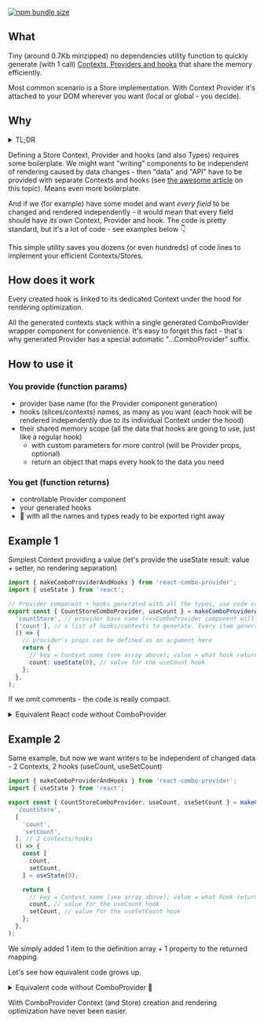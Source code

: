 [![npm bundle size](https://img.shields.io/bundlephobia/minzip/react-combo-provider)](https://bundlephobia.com/package/react-combo-provider)

## What

Tiny (around 0.7Kb minzipped) no dependencies utility function to quickly generate (with 1 call) [Contexts, Providers and hooks](https://react.dev/learn/passing-data-deeply-with-context) that share the memory efficiently.

Most common scenario is a Store implementation. With Context Provider it's attached to your DOM wherever you want (local or global - you decide).

## Why

<details>
<summary>TL;DR</summary>
🪚 Store made simple. Eliminates boilerplate while creating Contexts and hooks to access it. With solid rendering optimization out of the box ⚡️
</details>

Defining a Store Context, Provider and hooks (and also Types) requires some boilerplate.
We might want "writing" components to be independent of rendering caused by data changes - then
"data" and "API" have to be provided with separate Contexts and hooks
(see [the awesome article](https://www.developerway.com/posts/how-to-write-performant-react-apps-with-context) on this topic).
Means even more boilerplate.

And if we (for example) have some model and want _every field_ to be changed and rendered independently -
it would mean that every field should have _its own_ Context, Provider and hook.
The code is pretty standard, but it's a lot of code - see examples below 👇

This simple utility saves you dozens (or even hundreds) of code lines to implement your efficient Contexts/Stores.

## How does it work

Every created hook is linked to its dedicated Context under the hood for rendering optimization.

All the generated contexts stack within a single generated ComboProvider wrapper component for convenience.
It's easy to forget this fact - that's why generated Provider has a special automatic "...ComboProvider" suffix.

## How to use it

### You provide (function params)

- provider base name (for the Provider component generation)
- hooks (slices/contexts) names, as many as you want (each hook will be rendered independently due to its individual Context under the hood)
- their shared memory scope (all the data that hooks are going to use, just like a regular hook)
  - with custom parameters for more control (will be Provider props, optional)
  - return an object that maps every hook to the data you need

### You get (function returns)

- controllable Provider component
- your generated hooks
- 🎉 with all the names and types ready to be exported right away

## Example 1

Simplest Context providing a value (let's provide the useState result: value + setter, no rendering separation)

```ts
import { makeComboProviderAndHooks } from 'react-combo-provider';
import { useState } from 'react';

// Provider component + hooks generated with all the types, use code completion and export them right away
export const { CountStoreComboProvider, useCount } = makeComboProviderAndHooks(
  'countStore', // provider base name (<x>ComboProvider component will be generated, with corresponding displayName)
  ['count'], // a list of hooks/contexts to generate. Every item generates a <x>Context layer for your Provider and a use<X> hook
  () => {
    // provider's props can be defined as an argument here
    return {
      // key = Context name (see array above); value = what hook returns (via its own context)
      count: useState(0), // value for the useCount hook
    };
  },
);
```

If we omit comments - the code is really compact.

<details>
<summary>Equivalent React code without ComboProvider</summary>

```tsx
import React, {
  createContext,
  type Dispatch,
  type PropsWithChildren,
  type ReactElement,
  type SetStateAction,
  useContext,
  useState,
} from 'react';

// define a Context type, makeComboProviderAndHooks infers your types automatically
type Count = [number, Dispatch<SetStateAction<number>>];

// create the Context instance with empty state for Provider check, makeComboProviderAndHooks does it for you
const CountContext = createContext<Count | null>(null);
// displayName - makeComboProviderAndHooks generates it too
CountContext.displayName = 'CountContext';

// Context hook with user-friendly Provider check - makeComboProviderAndHooks generates the same for you
export function useCount(): Count {
  const context = useContext(CountContext);
  if (!context) {
    throw new Error('useCount must be within CountStoreProvider');
  }
  return context;
}

// Context Provider component with displayName. Also generated by makeComboProviderAndHooks
export function CountStoreProvider({ children }: PropsWithChildren): ReactElement {
  return <CountContext.Provider value={useState(0)}>{children}</CountContext.Provider>;
}
```

As we can see, actually useful code (useState(0) and a few titles) needs a lot of boilerplate around.

</details>

## Example 2

Same example, but now we want writers to be independent of changed data - 2 Contexts, 2 hooks (useCount, useSetCount)

```ts
import { makeComboProviderAndHooks } from 'react-combo-provider';
import { useState } from 'react';

export const { CountStoreComboProvider, useCount, useSetCount } = makeComboProviderAndHooks(
  'countStore',
  [
    'count',
    'setCount',
  ], // 2 contexts/hooks
  () => {
    const [
      count,
      setCount,
    ] = useState(0);

    return {
      // key = Context name (see array above); value = what hook returns (with its own context)
      count, // value for the useCount hook
      setCount, // value for the useSetCount hook
    };
  },
);
```

We simply added 1 item to the definition array + 1 property to the returned mapping.

Let's see how equivalent code grows up.

<details>
<summary>Equivalent code without ComboProvider 🙈</summary>

```tsx
import React, {
  createContext,
  type Dispatch,
  type PropsWithChildren,
  type ReactElement,
  type SetStateAction,
  useContext,
  useState,
} from 'react';

type CountData = number;
type CountApi = Dispatch<SetStateAction<number>>;

const CountDataContext = createContext<CountData | null>(null);
CountDataContext.displayName = 'CountDataContext';

const CountApiContext = createContext<CountApi | null>(null);
CountApiContext.displayName = 'CountApiContext';

export function useCountData(): CountData {
  const context = useContext(CountDataContext);
  if (context == null) {
    throw new Error('useCountData must be within CountStoreProvider');
  }
  return context;
}

export function useCountApi(): CountApi {
  const context = useContext(CountApiContext);
  if (!context) {
    throw new Error('useCountApi must be within CountStoreProvider');
  }
  return context;
}

export function CountStoreProvider({ children }: PropsWithChildren): ReactElement {
  const [
    count,
    setCount,
  ] = useState(0);

  return (
    <CountApiContext.Provider value={setCount}>
      <CountDataContext.Provider value={count}>{children}</CountDataContext.Provider>
    </CountApiContext.Provider>
  );
}
```

Pretend now that we want more fields in our store. And many other stores in our app.

</details>

With ComboProvider Context (and Store) creation and rendering optimization have never been easier.
